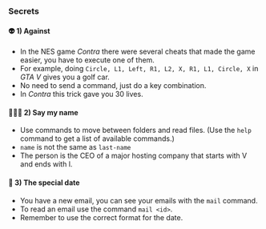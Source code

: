 ### Secrets

#### 👽 1) Against

- In the NES game _Contra_ there were several cheats that made the game easier, you have to execute one of them.
- For example, doing `Circle, L1, Left, R1, L2, X, R1, L1, Circle, X` in _GTA V_ gives you a golf car.
- No need to send a command, just do a key combination.
- In _Contra_ this trick gave you 30 lives.


<!-- ⬆️, ⬆️, ⬇️, ⬇️, ⬅️, ➡️, ⬅️, ➡️, B, A -->

#### 🧑🏻‍🦲 2) Say my name

- Use commands to move between folders and read files. (Use the `help` command to get a list of available commands.)
- `name` is not the same as `last-name`
- The person is the CEO of a major hosting company that starts with V and ends with l.

<!-- submit rauch -->

#### 📅 3) The special date

- You have a new email, you can see your emails with the `mail` command.
- To read an email use the command `mail <id>`.
- Remember to use the correct format for the date.

<!-- submit 2023-12-01 -->